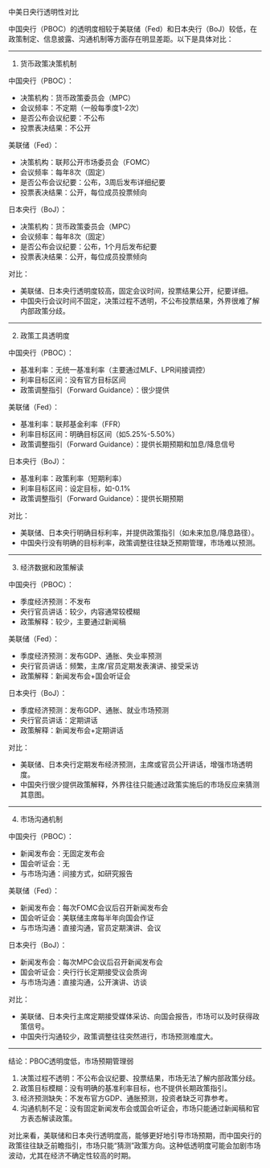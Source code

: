 中美日央行透明性对比

中国央行（PBOC）的透明度相较于美联储（Fed）和日本央行（BoJ）较低，在政策制定、信息披露、沟通机制等方面存在明显差距。以下是具体对比：  

---  

1. 货币政策决策机制  

中国央行（PBOC）：  
- 决策机构：货币政策委员会（MPC）  
- 会议频率：不定期（一般每季度1-2次）  
- 是否公布会议纪要：不公布  
- 投票表决结果：不公开  

美联储（Fed）：  
- 决策机构：联邦公开市场委员会（FOMC）  
- 会议频率：每年8次（固定）  
- 是否公布会议纪要：公布，3周后发布详细纪要  
- 投票表决结果：公开，每位成员投票倾向  

日本央行（BoJ）：  
- 决策机构：货币政策委员会（MPC）  
- 会议频率：每年8次（固定）  
- 是否公布会议纪要：公布，1个月后发布纪要  
- 投票表决结果：公开，每位成员投票倾向  

对比：  
- 美联储、日本央行透明度较高，固定会议时间，投票结果公开，纪要详细。  
- 中国央行会议时间不固定，决策过程不透明，不公布投票结果，外界很难了解内部政策分歧。  

---  

2. 政策工具透明度  

中国央行（PBOC）：  
- 基准利率：无统一基准利率（主要通过MLF、LPR间接调控）  
- 利率目标区间：没有官方目标区间  
- 政策调整指引（Forward Guidance）：很少提供  

美联储（Fed）：  
- 基准利率：联邦基金利率（FFR）  
- 利率目标区间：明确目标区间（如5.25%-5.50%）  
- 政策调整指引（Forward Guidance）：提供长期预期和加息/降息信号  

日本央行（BoJ）：  
- 基准利率：政策利率（短期利率）  
- 利率目标区间：设定目标，如-0.1%  
- 政策调整指引（Forward Guidance）：提供长期预期  

对比：  
- 美联储、日本央行明确目标利率，并提供政策指引（如未来加息/降息路径）。  
- 中国央行没有明确的目标利率，政策调整往往缺乏预期管理，市场难以预测。  

---  

3. 经济数据和政策解读  

中国央行（PBOC）：  
- 季度经济预测：不发布  
- 央行官员讲话：较少，内容通常较模糊  
- 政策解释：较少，主要通过新闻稿  

美联储（Fed）：  
- 季度经济预测：发布GDP、通胀、失业率预测  
- 央行官员讲话：频繁，主席/官员定期发表演讲、接受采访  
- 政策解释：新闻发布会+国会听证会  

日本央行（BoJ）：  
- 季度经济预测：发布GDP、通胀、就业市场预测  
- 央行官员讲话：定期讲话  
- 政策解释：新闻发布会+定期讲话  

对比：  
- 美联储、日本央行定期发布经济预测，主席或官员公开讲话，增强市场透明度。  
- 中国央行很少提供政策解释，外界往往只能通过政策实施后的市场反应来猜测其意图。  

---  

4. 市场沟通机制  

中国央行（PBOC）：  
- 新闻发布会：无固定发布会  
- 国会听证会：无  
- 与市场沟通：间接方式，如研究报告  

美联储（Fed）：  
- 新闻发布会：每次FOMC会议后召开新闻发布会  
- 国会听证会：美联储主席每半年向国会作证  
- 与市场沟通：直接沟通，官员定期演讲、会议  

日本央行（BoJ）：  
- 新闻发布会：每次MPC会议后召开新闻发布会  
- 国会听证会：央行行长定期接受议会质询  
- 与市场沟通：直接沟通，公开演讲、访谈  

对比：  
- 美联储、日本央行主席定期接受媒体采访、向国会报告，市场可以及时获得政策信号。  
- 中国央行沟通较少，政策调整往往突然进行，市场预测难度大。  

---  

结论：PBOC透明度低，市场预期管理弱  

1. 决策过程不透明：不公布会议纪要、投票结果，市场无法了解内部政策分歧。  
2. 政策目标模糊：没有明确的基准利率目标，也不提供长期政策指引。  
3. 经济预测缺失：不发布官方GDP、通胀预测，投资者缺乏可靠参考。  
4. 沟通机制不足：没有固定新闻发布会或国会听证会，市场只能通过新闻稿和官方表态解读政策。  

对比来看，美联储和日本央行透明度高，能够更好地引导市场预期，而中国央行的政策往往缺乏前瞻指引，市场只能“猜测”政策方向。这种低透明度可能会加剧市场波动，尤其在经济不确定性较高的时期。